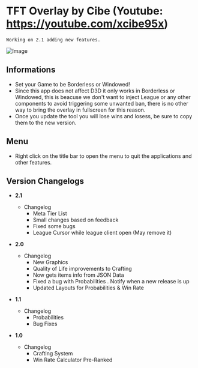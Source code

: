 # TFT Overlay by Cibe (Youtube: https://youtube.com/xcibe95x)  
   
`Working on 2.1 adding new features.`

![Image](https://i.redd.it/j08wq7ei0h831.png)

## Informations
- Set your Game to be Borderless or Windowed!
- Since this app does not affect D3D it only works in Borderless or Windowed, this is beacuse we don't want to inject League or any other components to avoid triggering some unwanted ban, there is no other way to bring the overlay in fullscreen for this reason.
- Once you update the tool you will lose wins and losess, be sure to copy them to the new version.

## Menu
- Right click on the title bar to open the menu to quit the applications and other features.

## Version Changelogs
- **2.1**
  - Changelog  
    - Meta Tier List
	- Small changes based on feedback
    - Fixed some bugs
	- League Cursor while league client open (May remove it)

- **2.0**
  - Changelog  
    - New Graphics
    - Quality of Life improvements to Crafting
    - Now gets items info from JSON Data
	- Fixed a bug with Probabilities
	. Notify when a new release is up
	- Updated Layouts for Probabilities & Win Rate

- **1.1**
  - Changelog  
    - Probabilities
    - Bug Fixes

- **1.0**
  - Changelog  
    - Crafting System
    - Win Rate Calculator Pre-Ranked
